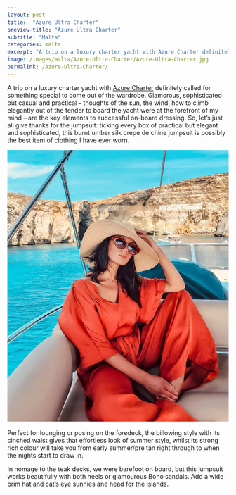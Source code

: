 ```yaml
---
layout: post
title:  "Azure Ultra Charter"
preview-title: "Azure Ultra Charter"
subtitle: "Malta"
categories: malta
excerpt: "A trip on a luxury charter yacht with Azure Charter definitely called for something special to come out of the wardrobe. Glamorous, sophisticated but casual and practical – thoughts of the sun, the wind" 
image: /images/malta/Azure-Ultra-Charter/Azure-Ultra-Charter.jpg
permalink: /Azure-Ultra-Charter/
---
```

A trip on a luxury charter yacht with <a href="https://www.azureultra.com/en/" target="_blank">Azure Charter</a> definitely called for something special to come out of the wardrobe. Glamorous, sophisticated but casual and practical – thoughts of the sun, the wind, how to climb elegantly out of the tender to board the yacht were at the forefront of my mind – are the key elements to successful on-board dressing. So, let’s just all give thanks for the jumpsuit: ticking every box of practical but elegant and sophisticated, this burnt umber silk crepe de chine jumpsuit is possibly the best item of clothing I have ever worn.

<img src="/images/malta/Azure-Ultra-Charter/Azure-Ultra-Charter.jpg" alt="Azure-Ultra-Charter.jpg">

Perfect for lounging or posing on the foredeck, the billowing style with its cinched waist gives that effortless look of summer style, whilst its strong rich colour will take you from early summer/pre tan right through to when the nights start to draw in. 

<div class="row no-gutters">
    <div class="col-sm-6">
        <div class="post-left-image" style="background: url(../images/malta/Azure-Ultra-Charter/Azure-Ultra-Charter-1.jpg) no-repeat; background-size: cover; margin-right: 0.5rem; max-height: 600px !important"></div>
    </div>
    <div class="col-sm-6">
        <div class="post-right-image" style="background: url(../images/malta/Azure-Ultra-Charter/Azure-Ultra-Charter-3.jpg) no-repeat; background-size: cover; margin-left: 0.5rem; max-height: 600px !important"></div>
    </div>
</div>

In homage to the teak decks, we were barefoot on board, but this jumpsuit works beautifully with both heels or glamourous Boho sandals. Add a wide brim hat and cat’s eye sunnies and head for the islands.

<div class="row no-gutters">
    <div class="col-sm-6">
        <div class="post-left-image" style="background: url(../images/malta/Azure-Ultra-Charter/Azure-Ultra-Charter-4.jpg) no-repeat; background-size: cover; margin-right: 0.5rem; max-height: 600px !important"></div>
    </div>
    <div class="col-sm-6">
        <div class="post-right-image" style="background: url(../images/malta/Azure-Ultra-Charter/Azure-Ultra-Charter-2.jpg) no-repeat; background-size: cover; margin-left: 0.5rem; max-height: 600px !important"></div>
    </div>
</div>

